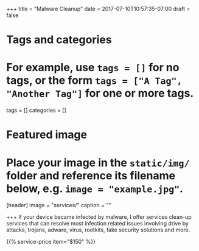 +++
title = "Malware Cleanup"
date = 2017-07-10T10:57:35-07:00
draft = false

# Tags and categories
# For example, use `tags = []` for no tags, or the form `tags = ["A Tag", "Another Tag"]` for one or more tags.
tags = []
categories = []

# Featured image
# Place your image in the `static/img/` folder and reference its filename below, e.g. `image = "example.jpg"`.
[header]
image = "services/"
caption = ""

+++
If your device became infected by malware, I offer services clean-up services that can resolve most infection related issues involving drive by attacks, trojans, adware, virus, rootkits, fake security solutions and more.

{{% service-price item="$150" %}}

